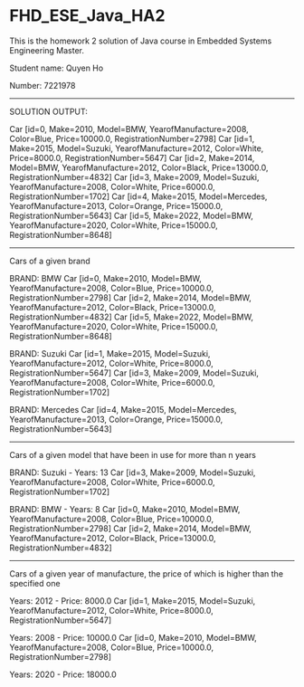 # FHD_ESE_Java_HA2
This is the homework 2 solution of Java course in Embedded Systems Engineering Master. 

Student name: Quyen Ho

Number: 7221978


************************************************************
SOLUTION OUTPUT: 

Car [id=0, Make=2010, Model=BMW, YearofManufacture=2008, Color=Blue, Price=10000.0, RegistrationNumber=2798]
Car [id=1, Make=2015, Model=Suzuki, YearofManufacture=2012, Color=White, Price=8000.0, RegistrationNumber=5647]
Car [id=2, Make=2014, Model=BMW, YearofManufacture=2012, Color=Black, Price=13000.0, RegistrationNumber=4832]
Car [id=3, Make=2009, Model=Suzuki, YearofManufacture=2008, Color=White, Price=6000.0, RegistrationNumber=1702]
Car [id=4, Make=2015, Model=Mercedes, YearofManufacture=2013, Color=Orange, Price=15000.0, RegistrationNumber=5643]
Car [id=5, Make=2022, Model=BMW, YearofManufacture=2020, Color=White, Price=15000.0, RegistrationNumber=8648]

**************************
Cars of a given brand

BRAND: BMW
Car [id=0, Make=2010, Model=BMW, YearofManufacture=2008, Color=Blue, Price=10000.0, RegistrationNumber=2798]
Car [id=2, Make=2014, Model=BMW, YearofManufacture=2012, Color=Black, Price=13000.0, RegistrationNumber=4832]
Car [id=5, Make=2022, Model=BMW, YearofManufacture=2020, Color=White, Price=15000.0, RegistrationNumber=8648]

BRAND: Suzuki
Car [id=1, Make=2015, Model=Suzuki, YearofManufacture=2012, Color=White, Price=8000.0, RegistrationNumber=5647]
Car [id=3, Make=2009, Model=Suzuki, YearofManufacture=2008, Color=White, Price=6000.0, RegistrationNumber=1702]

BRAND: Mercedes
Car [id=4, Make=2015, Model=Mercedes, YearofManufacture=2013, Color=Orange, Price=15000.0, RegistrationNumber=5643]

**************************
Cars of a given model that have been in use for more than n years

BRAND: Suzuki - Years: 13
Car [id=3, Make=2009, Model=Suzuki, YearofManufacture=2008, Color=White, Price=6000.0, RegistrationNumber=1702]

BRAND: BMW - Years: 8
Car [id=0, Make=2010, Model=BMW, YearofManufacture=2008, Color=Blue, Price=10000.0, RegistrationNumber=2798]
Car [id=2, Make=2014, Model=BMW, YearofManufacture=2012, Color=Black, Price=13000.0, RegistrationNumber=4832]

**************************
Cars of a given year of manufacture, the price of which is higher than the specified one

Years: 2012 - Price: 8000.0
Car [id=1, Make=2015, Model=Suzuki, YearofManufacture=2012, Color=White, Price=8000.0, RegistrationNumber=5647]

Years: 2008 - Price: 10000.0
Car [id=0, Make=2010, Model=BMW, YearofManufacture=2008, Color=Blue, Price=10000.0, RegistrationNumber=2798]

Years: 2020 - Price: 18000.0
